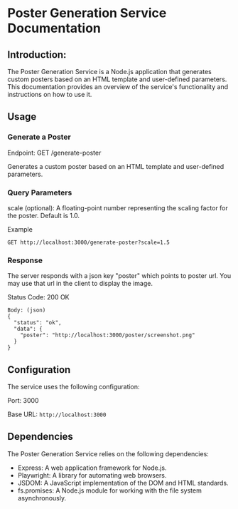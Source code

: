 # Poster Generation Service Documentation

## Introduction:

The Poster Generation Service is a Node.js application that generates custom posters based on an HTML template and user-defined parameters. This documentation provides an overview of the service's functionality and instructions on how to use it.

## Usage

### Generate a Poster
Endpoint: GET /generate-poster

Generates a custom poster based on an HTML template and user-defined parameters.

### Query Parameters
scale (optional): A floating-point number representing the scaling factor for the poster. Default is 1.0.

Example
```
GET http://localhost:3000/generate-poster?scale=1.5
```

### Response
The server responds with a json key "poster" which points to poster url. You may use that url in the client to display the image.


Status Code: 200 OK

```
Body: (json)
{
  "status": "ok",
  "data": {
    "poster": "http://localhost:3000/poster/screenshot.png"
  }
}
```

## Configuration

The service uses the following configuration:

Port: 3000

Base URL: `http://localhost:3000`

## Dependencies
The Poster Generation Service relies on the following dependencies:

- Express: A web application framework for Node.js.
- Playwright: A library for automating web browsers.
- JSDOM: A JavaScript implementation of the DOM and HTML standards.
- fs.promises: A Node.js module for working with the file system asynchronously.
